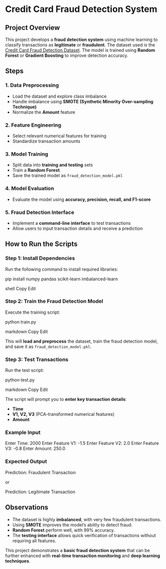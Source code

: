 # Credit Card Fraud Detection System

## Project Overview
This project develops a **fraud detection system** using machine learning to classify transactions as **legitimate** or **fraudulent**. The dataset used is the [Credit Card Fraud Detection Dataset](https://www.kaggle.com/datasets/mlg-ulb/creditcardfraud). The model is trained using **Random Forest** or **Gradient Boosting** to improve detection accuracy.

## Steps

### 1. Data Preprocessing
- Load the dataset and explore class imbalance  
- Handle imbalance using **SMOTE (Synthetic Minority Over-sampling Technique)**  
- Normalize the **Amount** feature  

### 2. Feature Engineering
- Select relevant numerical features for training  
- Standardize transaction amounts  

### 3. Model Training
- Split data into **training and testing** sets  
- Train a **Random Forest**.
- Save the trained model as `fraud_detection_model.pkl`  

### 4. Model Evaluation
- Evaluate the model using **accuracy, precision, recall, and F1-score**  

### 5. Fraud Detection Interface
- Implement a **command-line interface** to test transactions  
- Allow users to input transaction details and receive a prediction  

## How to Run the Scripts

### Step 1: Install Dependencies
Run the following command to install required libraries:

pip install numpy pandas scikit-learn imbalanced-learn

shell
Copy
Edit

### Step 2: Train the Fraud Detection Model
Execute the training script:

python train.py

markdown
Copy
Edit

This will **load and preprocess** the dataset, train the fraud detection model, and save it as `fraud_detection_model.pkl`.

### Step 3: Test Transactions
Run the test script:

python test.py

markdown
Copy
Edit

The script will prompt you to **enter key transaction details**:  
- **Time**  
- **V1, V2, V3** (PCA-transformed numerical features)  
- **Amount**  

### Example Input

Enter Time: 2000
Enter Feature V1: -1.5
Enter Feature V2: 2.0
Enter Feature V3: -0.8
Enter Amount: 250.0

### Expected Output

Prediction: Fraudulent Transaction

or  

Prediction: Legitimate Transaction

## Observations
- The dataset is highly **imbalanced**, with very few fraudulent transactions.  
- Using **SMOTE** improves the model’s ability to detect fraud.  
- **Random Forest** perform well, with 99% accuracy.  
- The **testing interface** allows quick verification of transactions without requiring all features.  

This project demonstrates a **basic fraud detection system** that can be further enhanced with **real-time transaction monitoring** and **deep learning techniques**.

